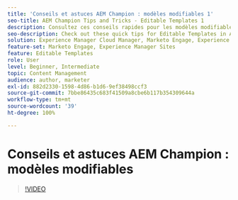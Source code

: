 ```yaml
---
title: 'Conseils et astuces AEM Champion : modèles modifiables 1'
seo-title: AEM Champion Tips and Tricks - Editable Templates 1
description: Consultez ces conseils rapides pour les modèles modifiables dans AEM Sites par Greg Dimeris, champion et expert AEM. Essayez-les dans votre instance aujourd’hui.
seo-description: Check out these quick tips for Editable Templates in AEM Sites by AEM Champion and expert, Greg Dimeris. Try them out in your instance today.
solution: Experience Manager Cloud Manager, Marketo Engage, Experience Manager Sites
feature-set: Marketo Engage, Experience Manager Sites
feature: Editable Templates
role: User
level: Beginner, Intermediate
topic: Content Management
audience: author, marketer
exl-id: 882d2330-1598-4d86-b1d6-9ef38498ccf3
source-git-commit: 7bbe86435c683f41509a8cbe6b117b354309644a
workflow-type: tm+mt
source-wordcount: '39'
ht-degree: 100%

---
```


# Conseils et astuces AEM Champion : modèles modifiables

>[!VIDEO](https://video.tv.adobe.com/v/3409424?quality=12&learn=on)
